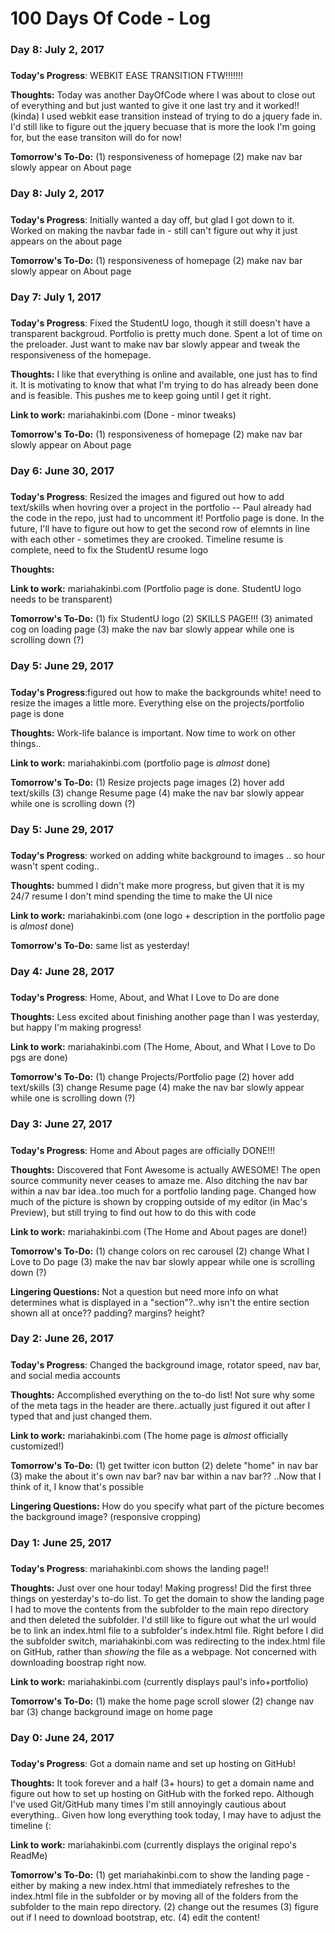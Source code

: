 # 100 Days Of Code - Log

### Day 8: July 2, 2017
#####

**Today's Progress**: WEBKIT EASE TRANSITION FTW!!!!!!!

**Thoughts:** Today was another DayOfCode where I was about to close out of everything and but just wanted to give it one last try and it worked!! (kinda) I used webkit ease transition instead of trying to do a jquery fade in. I'd still like to figure out the jquery becuase that is more the look I'm going for, but the ease transiton will do for now!

**Tomorrow's To-Do:** (1) responsiveness of homepage (2) make nav bar slowly appear on About page

### Day 8: July 2, 2017
#####

**Today's Progress**: Initially wanted a day off, but glad I got down to it. Worked on making the navbar fade in - still can't figure out why it just appears on the about page

**Tomorrow's To-Do:** (1) responsiveness of homepage (2) make nav bar slowly appear on About page

### Day 7: July 1, 2017
#####

**Today's Progress**: Fixed the StudentU logo, though it still doesn't have a transparent backgroud. Portfolio is pretty much done. Spent a lot of time on the preloader. Just want to make nav bar slowly appear and tweak the responsiveness of the homepage.

**Thoughts:** I like that everything is online and available, one just has to find it. It is motivating to know that what I'm trying to do has already been done and is feasible. This pushes me to keep going until I get it right.

**Link to work:** mariahakinbi.com (Done - minor tweaks)

**Tomorrow's To-Do:** (1) responsiveness of homepage (2) make nav bar slowly appear on About page


### Day 6: June 30, 2017
#####

**Today's Progress**: Resized the images and figured out how to add text/skills when hovring over a project in the portfolio -- Paul already had the code in the repo, just had to uncomment it! Portfolio page is done. In the future, I'll have to figure out how to get the second row of elemnts in line with each other - sometimes they are crooked. Timeline resume is complete, need to fix the StudentU resume logo

**Thoughts:**

**Link to work:** mariahakinbi.com (Portfolio page is done. StudentU logo needs to be transparent)

**Tomorrow's To-Do:** (1) fix StudentU logo (2) SKILLS PAGE!!! (3) animated cog on loading page (3) make the nav bar slowly appear while one is scrolling down (?)


### Day 5: June 29, 2017
#####

**Today's Progress**:figured out how to make the backgrounds white! need to resize the images a little more. Everything else on the projects/portfolio page is done

**Thoughts:** Work-life balance is important. Now time to work on other things..

**Link to work:** mariahakinbi.com (portfolio page is *almost* done)

**Tomorrow's To-Do:** (1) Resize projects page images (2) hover add text/skills (3) change Resume page (4) make the nav bar slowly appear while one is scrolling down (?)


### Day 5: June 29, 2017
#####

**Today's Progress**: worked on adding white background to images .. so hour wasn't spent coding..

**Thoughts:** bummed I didn't make more progress, but given that it is my 24/7 resume I don't mind spending the time to make the UI nice

**Link to work:** mariahakinbi.com (one logo + description in the portfolio page is *almost* done)

**Tomorrow's To-Do:** same list as yesterday!


### Day 4: June 28, 2017
#####

**Today's Progress**: Home, About, and What I Love to Do are done

**Thoughts:** Less excited about finishing another page than I was yesterday, but happy I'm making progress! 

**Link to work:** mariahakinbi.com (The Home, About, and What I Love to Do pgs are done)

**Tomorrow's To-Do:** (1) change Projects/Portfolio page (2) hover add text/skills (3) change Resume page (4) make the nav bar slowly appear while one is scrolling down (?)


### Day 3: June 27, 2017
#####

**Today's Progress**: Home and About pages are officially DONE!!!

**Thoughts:** Discovered that Font Awesome is actually AWESOME! The open source community never ceases to amaze me. Also ditching the nav bar within a nav bar idea..too much for a portfolio landing page. Changed how much of the picture is shown by cropping outside of my editor (in Mac's Preview), but still trying to find out how to do this with code

**Link to work:** mariahakinbi.com (The Home and About pages are done!)

**Tomorrow's To-Do:** (1) change colors on rec carousel (2) change What I Love to Do page (3) make the nav bar slowly appear while one is scrolling down (?)

**Lingering Questions:** Not a question but need more info on what determines what is displayed in a "section"?..why isn't the entire section shown all at once?? padding? margins? height?

### Day 2: June 26, 2017
#####

**Today's Progress**: Changed the background image, rotator speed, nav bar, and social media accounts

**Thoughts:** Accomplished everything on the to-do list! Not sure why some of the meta tags in the header are there..actually just figured it out after I typed that and just changed them. 

**Link to work:** mariahakinbi.com (The home page is *almost* officially customized!)

**Tomorrow's To-Do:** (1) get twitter icon button (2) delete "home" in nav bar (3) make the about it's own nav bar? nav bar within a nav bar?? ..Now that I think of it, I know that's possible

**Lingering Questions:** How do you specify what part of the picture becomes the background image? (responsive cropping)


### Day 1: June 25, 2017
#####

**Today's Progress**: mariahakinbi.com shows the landing page!!

**Thoughts:** Just over one hour today! Making progress! Did the first three things on yesterday's to-do list. To get the domain to show the landing page I had to move the contents from the subfolder to the main repo directory and then deleted the subfolder. I'd still like to figure out what the url would be to link an index.html file to a subfolder's index.html file. Right before I did the subfolder switch, mariahakinbi.com was redirecting to the index.html file on GitHub, rather than <i> showing </i> the file as a webpage. Not concerned with downloading boostrap right now.

**Link to work:** mariahakinbi.com (currently displays paul's info+portfolio)

**Tomorrow's To-Do:** (1) make the home page scroll slower (2) change nav bar (3) change background image on home page

### Day 0: June 24, 2017
#####

**Today's Progress**: Got a domain name and set up hosting on GitHub!

**Thoughts:** It took forever and a half (3+ hours) to get a domain name and figure out how to set up hosting on GitHub with the forked repo. Although I've used Git/GitHub many times I'm still annoyingly cautious about everything.. Given how long everything took today, I may have to adjust the timeline (:

**Link to work:** mariahakinbi.com (currently displays the original repo's ReadMe)

**Tomorrow's To-Do:** (1) get mariahakinbi.com to show the landing page - either by making a new index.html that immediately refreshes to the index.html file in the subfolder or by moving all of the folders from the subfolder to the main repo directory. (2) change out the resumes (3) figure out if I need to download bootstrap, etc. (4) edit the content!

[comment]: <> (This is a comment, it will not be included)

[//]: <> (Day 0: February 30, 2016 EX. 2)

[//]: <> (does this show?)

[comment]: <> (**Today's Progress**: Fixed CSS, worked on canvas functionality for the app.)

[comment]: <> (**Thoughts**: I really struggled with CSS, but, overall, I feel like I am slowly getting better at it. Canvas is still new for me, but I managed to figure out some basic functionality.)

[comment]: <> (**Link to work**: [Calculator App])


[//]: <> (### Day 1: June 27, Monday)

[//]: # (**Today's Progress**: I've gone through many exercises on FreeCodeCamp.)

[//]: # (**Thoughts** I've recently started coding, and it's a great feeling when I finally solve an algorithm challenge after a lot of attempts and hours spent.)

[comment]: <> (**Link to work**)

[comment]: <> (1. [Find the Longest Word in a String]https://www.freecodecamp.com/challenges/find-the-longest-word-in-a-string)

[comment]: <> (2. [Title Case a Sentence] hiii)
